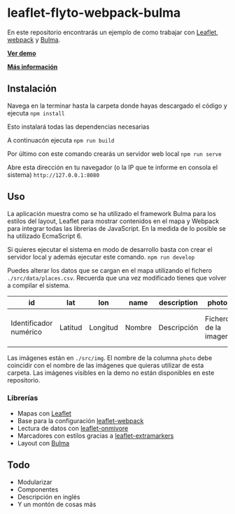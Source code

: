 # leaflet-flyto-webpack-bulma
En este repositorio encontrarás un ejemplo de como trabajar con [Leaflet](http://leafletjs.com/), [webpack](https://webpack.js.org/) y [Bulma](http://bulma.io).

**[Ver demo](https://www.danielprimo.io/labs/leaflet-flyto-webpack-bulma)**

**[Más información](https://www.danielprimo.io/podcast/35)**

## Instalación
Navega en la terminar hasta la carpeta donde hayas descargado el código y ejecuta
```npm install```

Esto instalará todas las dependencias necesarias

A continuacón ejecuta
```npm run build```

Por último con este comando crearás un servidor web local
```npm run serve```

Abre esta dirección en tu navegador (o la IP que te informe en consola el sistema)
`http://127.0.0.1:8080`

## Uso
La aplicación muestra como se ha utilizado el framework Bulma para los estilos del layout, Leaflet para mostrar contenidos en el mapa y Webpack para integrar todas las librerias de JavaScript. En la medida de lo posible se ha utilizado EcmaScript 6. 

Si quieres ejecutar el sistema en modo de desarrollo basta con crear el servidor local y además ejecutar este comando.
```npm run develop```

Puedes alterar los datos que se cargan en el mapa utilizando el fichero `./src/data/places.csv`. Recuerda que una vez modificado tienes que volver a compilar el sistema.

| id                     | lat     | lon      | name   | description | photo                | owner                              |
|------------------------|---------|----------|--------|-------------|----------------------|------------------------------------|
| Identificador numérico | Latitud | Longitud | Nombre | Descripción | Fichero de la imagen | Enlace al propietario de la imagen |

Las imágenes están en `./src/img`. El nombre de la columna `photo` debe coincidir con el nombre de las imágenes que quieras utilizar de esta carpeta. Las imágenes visibles en la demo no están disponibles en este repositorio.

### Librerías
* Mapas con [Leaflet](http://leafletjs.com/)
* Base para la configuración [leaflet-webpack](https://github.com/btpschroeder/leaflet-webpack)
* Lectura de datos con [leaflet-onmivore](https://github.com/mapbox/leaflet-omnivore)
* Marcadores con estilos gracias a [leaflet-extramarkers](https://www.npmjs.com/package/leaflet-extra-markers)
* Layout con [Bulma](http://bulma.io)

## Todo

* Modularizar 
* Componentes
* Descripción en inglés
* Y un montón de cosas más
